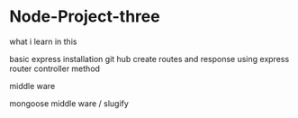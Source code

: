# Node-Project-three


what i learn in this 

basic express installation 
git hub
create routes and response 
using express router
controller method

middle ware

mongoose middle ware / slugify